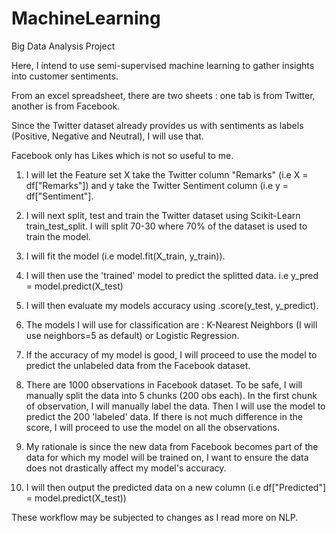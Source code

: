 # MachineLearning
Big Data Analysis Project

Here, I intend to use semi-supervised machine learning to gather insights into customer sentiments.

From an excel spreadsheet, there are two sheets : one tab is from Twitter, another is from Facebook.

Since the Twitter dataset already provides us with sentiments as labels (Positive, Negative and Neutral), I will use that.

Facebook only has Likes which is not so useful to me.

1. I will let the Feature set X take the Twitter column "Remarks" (i.e X = df["Remarks"]) and y take the Twitter Sentiment column (i.e y = df["Sentiment"].

2. I will next split, test and train the Twitter dataset using Scikit-Learn train_test_split. I will split 70-30 where 70% of the dataset is used to train the model.

3. I will fit the model (i.e model.fit(X_train, y_train)).

4. I will then use the 'trained' model to predict the splitted data. i.e y_pred = model.predict(X_test)

5. I will then evaluate my models accuracy using .score(y_test, y_predict).

6. The models I will use for classification are : K-Nearest Neighbors (I will use neighbors=5 as default) or Logistic Regression.

7. If the accuracy of my model is good, I will proceed to use the model to predict the unlabeled data from the Facebook dataset.

8. There are 1000 observations in Facebook dataset. To be safe, I will manually split the data into 5 chunks (200 obs each). In the first chunk of observation, I will manually label the data. Then I will use the model to predict the 200 'labeled' data. If there is not much difference in the score, I will proceed to use the model on all the observations.

9. My rationale is since the new data from Facebook becomes part of the data for which my model will be trained on, I want to ensure the data does not drastically affect my model's accuracy.

10. I will then output the predicted data on a new column (i.e df["Predicted"] = model.predict(X_test))

These workflow may be subjected to changes as I read more on NLP.
